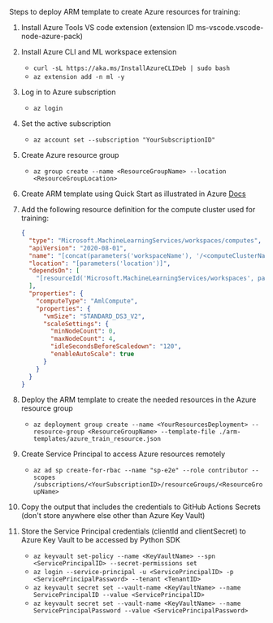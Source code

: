Steps to deploy ARM template to create Azure resources for training:

1. Install Azure Tools VS code extension (extension ID ms-vscode.vscode-node-azure-pack)
2. Install Azure CLI and ML workspace extension
   - `curl -sL https://aka.ms/InstallAzureCLIDeb | sudo bash`
   - `az extension add -n ml -y`
3. Log in to Azure subscription
   - `az login`
4. Set the active subscription
   - `az account set --subscription "YourSubscriptionID"`
5. Create Azure resource group
   - `az group create --name <ResourceGroupName> --location <ResourceGroupLocation>`
6. Create ARM template using Quick Start as illustrated in Azure [Docs](https://learn.microsoft.com/en-us/azure/azure-resource-manager/templates/quickstart-create-templates-use-the-portal)
7. Add the following resource definition for the compute cluster used for training:

   ```json
   {
     "type": "Microsoft.MachineLearningServices/workspaces/computes",
     "apiVersion": "2020-08-01",
     "name": "[concat(parameters('workspaceName'), '/<computeClusterName>')]",
     "location": "[parameters('location')]",
     "dependsOn": [
       "[resourceId('Microsoft.MachineLearningServices/workspaces', parameters('workspaceName'))]"
     ],
     "properties": {
       "computeType": "AmlCompute",
       "properties": {
         "vmSize": "STANDARD_DS3_V2",
         "scaleSettings": {
           "minNodeCount": 0,
           "maxNodeCount": 4,
           "idleSecondsBeforeScaledown": "120",
           "enableAutoScale": true
         }
       }
     }
   }
   ```
8. Deploy the ARM template to create the needed resources in the Azure resource group
   - `az deployment group create --name <YourResourcesDeployment> --resource-group <ResourceGroupName> --template-file ./arm-templates/azure_train_resource.json`
9. Create Service Principal to access Azure resources remotely
   - `az ad sp create-for-rbac --name "sp-e2e" --role contributor --scopes /subscriptions/<YourSubscriptionID>/resourceGroups/<ResourceGroupName>`
10. Copy the output that includes the credentials to GitHub Actions Secrets (don't store anywhere else other than Azure Key Vault)
11. Store the Service Principal credentials (clientId and clientSecret) to Azure Key Vault to be accessed by Python SDK
    - `az keyvault set-policy --name <KeyVaultName> --spn <ServicePrincipalID> --secret-permissions set`
    - `az login --service-principal -u <ServicePrincipalID> -p <ServicePrincipalPassword> --tenant <TenantID>`
    - `az keyvault secret set --vault-name <KeyVaultName> --name ServicePrincipalID --value <ServicePrincipalID>`
    - `az keyvault secret set --vault-name <KeyVaultName> --name ServicePrincipalPassword --value <ServicePrincipalPassword>`